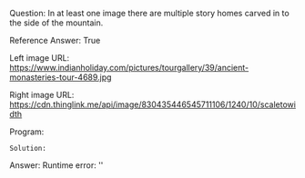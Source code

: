 Question: In at least one image there are multiple story homes carved in to the side of the mountain.

Reference Answer: True

Left image URL: https://www.indianholiday.com/pictures/tourgallery/39/ancient-monasteries-tour-4689.jpg

Right image URL: https://cdn.thinglink.me/api/image/830435446545711106/1240/10/scaletowidth

Program:

```
Solution:
```
Answer: Runtime error: ''

